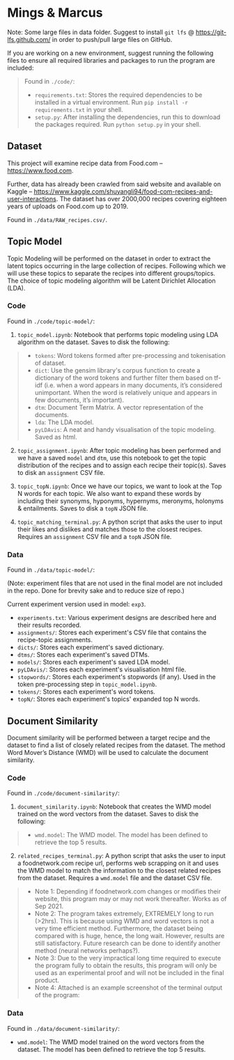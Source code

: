 # Mings & Marcus

Note: Some large files in data folder. Suggest to install `git lfs` @ https://git-lfs.github.com/ in order to push/pull large files on GitHub.

If you are working on a new environment, suggest running the following files to ensure all required libraries and packages to run the program are included:

> Found in `./code/`:
> - `requirements.txt`: Stores the required dependencies to be installed in a virtual environment. Run `pip install -r requirements.txt` in your shell.
> - `setup.py`: After installing the dependencies, run this to download the packages required. Run `python setup.py` in your shell.

## Dataset

This project will examine recipe data from Food.com – https://www.food.com.

Further, data has already been crawled from said website and available on Kaggle – https://www.kaggle.com/shuyangli94/food-com-recipes-and-user-interactions. The dataset has over 2000,000 recipes covering eighteen years of uploads on Food.com up to 2019.

Found in `./data/RAW_recipes.csv/`.

## Topic Model

Topic Modeling will be performed on the dataset in order to extract the latent topics occurring in the large collection of recipes. Following which we will use these topics to separate the recipes into different groups/topics. The choice of topic modeling algorithm will be Latent Dirichlet Allocation (LDA).

### Code

Found in `./code/topic-model/`:

1. `topic_model.ipynb`: Notebook that performs topic modeling using LDA algorithm on the dataset. Saves to disk the following:

> - `tokens`: Word tokens formed after pre-processing and tokenisation of dataset.
> - `dict`: Use the gensim library's corpus function to create a dictionary of the word tokens and further filter them based on tf-idf (i.e. when a word appears in many documents, it’s considered unimportant. When the word is relatively unique and appears in few documents, it’s important).
> - `dtm`: Document Term Matrix. A vector representation of the documents.
> - `lda`: The LDA model.
> - `pyLDAvis`: A neat and handy visualisation of the topic modeling. Saved as html.

2. `topic_assignment.ipynb`: After topic modeling has been performed and we have a saved `model` and `dtm`, use this notebook to get the topic distribution of the recipes and to assign each recipe their topic(s). Saves to disk an `assignment` CSV file.

3. `topic_topN.ipynb`: Once we have our topics, we want to look at the Top N words for each topic. We also want to expand these words by including their synonyms, hyponyms, hypernyms, meronyms, holonyms & entailments. Saves to disk a `topN` JSON file.

3. `topic_matching_terminal.py`: A python script that asks the user to input their likes and dislikes and matches those to the closest recipes. Requires an `assignment` CSV file and a `topN` JSON file.

### Data

Found in `./data/topic-model/`:

(Note: experiment files that are not used in the final model are not included in the repo. Done for brevity sake and to reduce size of repo.)

Current experiment version used in model: `exp3`.
 
- `experiments.txt`: Various experiment designs are described here and their results recorded.
- `assignments/`: Stores each experiment's CSV file that contains the recipe-topic assignments.
- `dicts/`: Stores each experiment's saved dictionary.
- `dtms/`: Stores each experiment's saved DTMs.
- `models/`: Stores each experiment's saved LDA model.
- `pyLDAvis/`: Stores each experiment's visualisation html file.
- `stopwords/`: Stores each experiment's stopwords (if any). Used in the token pre-processing step in `topic_model.ipynb`.
- `tokens/`: Stores each experiment's word tokens.
- `topN/`: Stores each experiment's topics' expanded top N words.

## Document Similarity

Document similarity will be performed between a target recipe and the dataset to find a list of closely related recipes from the dataset. The method Word Mover’s Distance (WMD) will be used to calculate the document similarity.

### Code

Found in `./code/document-similarity/`:

1. `document_similarity.ipynb`: Notebook that creates the WMD model trained on the word vectors from the dataset. Saves to disk the following:

> - `wmd.model`: The WMD model. The model has been defined to retrieve the top 5 results.

2. `related_recipes_terminal.py`: A python script that asks the user to input a foodnetwork.com recipe url, performs web scrapping on it and uses the WMD model to match the information to the closest related recipes from the dataset. Requires a `wmd.model` file and the dataset CSV file.

> - Note 1: Depending if foodnetwork.com changes or modifies their website, this program may or may not work thereafter. Works as of Sep 2021.
> - Note 2: The program takes extremely, EXTREMELY long to run (>2hrs). This is because using WMD and word vectors is not a very time efficient method. Furthermore, the dataset being compared with is huge, hence, the long wait. However, results are still satisfactory. Future research can be done to identify another method (neural networks perhaps?).
> - Note 3: Due to the very impractical long time required to execute the program fully to obtain the results, this program will only be used as an experimental proof and will not be included in the final product. 
> - Note 4: Attached is an example screenshot of the terminal output of the program:

### Data

Found in `./data/document-similarity/`:

- `wmd.model`: The WMD model trained on the word vectors from the dataset. The model has been defined to retrieve the top 5 results.